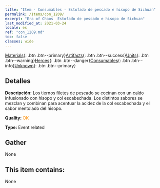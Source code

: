 ```yaml
---
title: "Item - Consumables - Estofado de pescado e hisopo de Sichuan"
permalink: /Items/con_1209/
excerpt: "Era of Chaos  Estofado de pescado e hisopo de Sichuan"
last_modified_at: 2021-03-24
locale: es
ref: "con_1209.md"
toc: false
classes: wide
---
```

 [Materials](/es/Items/){: .btn .btn--primary}[Artifacts](/es/Items/Artifacts/){: .btn .btn--success}[Units](/es/Items/Units/){: .btn .btn--warning}[Heroes](/es/Items/Heroes/){: .btn .btn--danger}[Consumables](/es/Items/Consumables/){: .btn .btn--info}[Unknown](/es/Items/Unknown/){: .btn .btn--primary}

## Detalles
 **Descripción:** Los tiernos filetes de pescado se cocinan con un caldo infusionado con hisopo y col escabechada. Los distintos sabores se mezclan y combinan para acentuar la acidez de la col escabechada y el sabor mentolado del hisopo.

 **Quality:** <span style="color: #FF8C00">OK</span>

 **Type:** Event related

## Gather

  None

## This item contains:

  None

